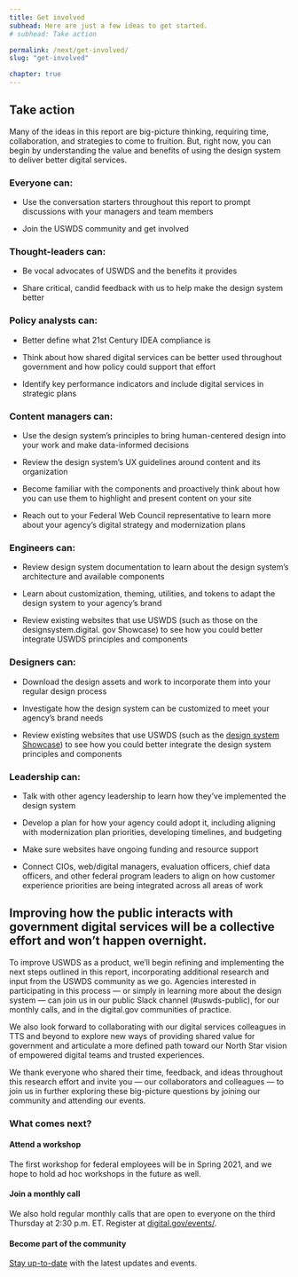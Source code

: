 ```yaml
---
title: Get involved
subhead: Here are just a few ideas to get started. 
# subhead: Take action

permalink: /next/get-involved/
slug: "get-involved"

chapter: true
---
```


<section class="next-section">
  <div class="grid-container">
    <div class="grid-row">
       <h2 class="grid-col-12 tablet:grid-col-8 desktop:grid-col-12 margin-top-0 tablet:margin-x-auto desktop:margin-x-0">Take action</h2>
    </div>
    <div class="grid-row">
      <div class="grid-col-12 tablet:grid-col-8 tablet:margin-x-auto desktop:margin-x-0 next-section-prose">
        <p>Many of the ideas in this report are big-picture thinking, requiring time, collaboration, and strategies to come to fruition. But, right now, you can begin by understanding the value and benefits of using the design system to deliver better digital services.</p>
      </div>
    </div>
    <div class="grid-row">
<div class="grid-col-12 tablet:grid-col-8 tablet:margin-x-auto desktop:margin-x-0 desktop:grid-col-6 desktop:padding-right-205" markdown="1">

### Everyone can: 

- Use the conversation starters throughout this report to prompt discussions with your managers and team members

- Join the USWDS community and get involved

### Thought-leaders can: 

- Be vocal advocates of USWDS and the benefits it provides

- Share critical, candid feedback with us to help make the design system better

### Policy analysts can: 

- Better define what 21st Century IDEA compliance is

- Think about how shared digital services can be better used throughout government and how policy could support that effort

- Identify key performance indicators and include digital services in strategic plans

### Content managers can: 

- Use the design system’s principles to bring human-centered design into your work and make data-informed decisions

- Review the design system’s UX guidelines around content and its organization

- Become familiar with the components and proactively think about how you can use them to highlight and present content on your site

- Reach out to your Federal Web Council representative to learn more about your agency’s digital strategy and modernization plans

</div>
<div class="grid-col-12 tablet:grid-col-8 tablet:margin-x-auto desktop:margin-x-0 desktop:grid-col-6 desktop:padding-left-205" markdown="1">


### Engineers can: 

- Review design system documentation to learn about the design system’s architecture and available components

- Learn about customization, theming, utilities, and tokens to adapt the design system to your agency’s brand

- Review existing websites that use USWDS (such as those on the designsystem.digital. gov Showcase) to see how you could better integrate USWDS principles and components

### Designers can: 

- Download the design assets and work to incorporate them into your regular design process

- Investigate how the design system can be customized to meet your agency’s brand needs

- Review existing websites that use USWDS (such as the [design system Showcase](https://designsystem.digital.gov/getting-started/showcase/all/)) to see how you could better integrate the design system principles and components

### Leadership can: 

- Talk with other agency leadership to learn how they’ve implemented the design system

- Develop a plan for how your agency could adopt it, including aligning with modernization plan priorities, developing timelines, and budgeting

- Make sure websites have ongoing funding and resource support

- Connect CIOs, web/digital managers, evaluation officers, chief data officers, and other federal program leaders to align on how customer experience priorities are being integrated across all areas of work

</div>
    </div>
  </div>
</section>
<section class="next-section">
  <div class="grid-container">
    <div class="grid-row">
      <h2 class="grid-col-12 tablet:grid-col-8 desktop:grid-col-12 margin-top-0 tablet:margin-x-auto desktop:margin-x-0">Improving how the public interacts with government digital services will be a collective effort and won’t happen overnight.</h2>
    </div>
    <div class="grid-row">
      <div class="grid-col-12 tablet:grid-col-8 tablet:margin-x-auto margin-top-4 desktop:margin-x-0 next-section-prose" markdown="1">

To improve USWDS as a product, we’ll begin refining and implementing the next steps outlined in this report, incorporating additional research and input from the USWDS community as we go. Agencies interested in participating in this process — or simply in learning more about the design system — can join us in our public Slack channel (#uswds-public), for our monthly calls, and in the digital.gov communities of practice.

We also look forward to collaborating with our digital services colleagues in TTS and beyond to explore new ways of providing shared value for government and articulate a more defined path toward our North Star vision of empowered digital teams and trusted experiences.

We thank everyone who shared their time, feedback, and ideas throughout this research effort and invite you — our collaborators and colleagues — to join us in further exploring these big-picture questions by joining our community and attending our events.

### What comes next?

<!-- custom icon list here -->

#### Attend a workshop

The first workshop for federal employees will be in Spring 2021, and we hope to hold ad hoc workshops in the future as well.

#### Join a monthly call

We also hold regular monthly calls that are open to everyone on the third Thursday at 2:30 p.m. ET. Register at [digital.gov/events/](https://digital.gov/events).

#### Become part of the community

[Stay up-to-date](https://touchpoints.app.cloud.gov/touchpoints/8338c61b/submit) with the latest updates and events.

</div>
    </div>
  </div>
</section>
<div class="grid-row">
  <div class="grid-col bg-next-red-medium height-1"></div>
  <div class="grid-col bg-next-blue-medium height-1"></div>
  <div class="grid-col bg-next-mint-medium height-1"></div>
  <div class="grid-col bg-next-gold-medium height-1"></div>
  <div class="grid-col bg-next-pink-medium height-1"></div>
  <div class="grid-col bg-next-gray-medium height-1"></div>
</div>
